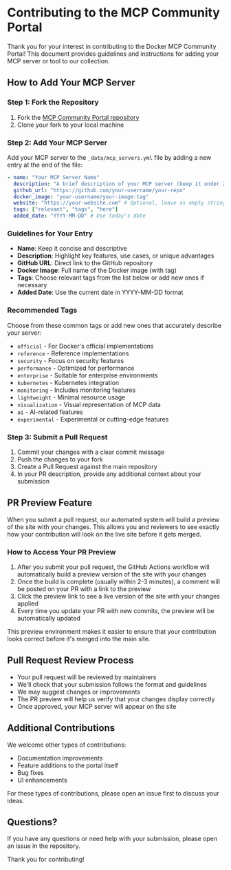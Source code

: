 # Contributing to the MCP Community Portal

Thank you for your interest in contributing to the Docker MCP Community Portal! This document provides guidelines and instructions for adding your MCP server or tool to our collection.

## How to Add Your MCP Server

### Step 1: Fork the Repository

1. Fork the [MCP Community Portal repository](https://github.com/collabnix/mcp-community-portal)
2. Clone your fork to your local machine

### Step 2: Add Your MCP Server

Add your MCP server to the `_data/mcp_servers.yml` file by adding a new entry at the end of the file:

```yaml
- name: "Your MCP Server Name"
  description: "A brief description of your MCP server (keep it under 250 characters)"
  github_url: "https://github.com/your-username/your-repo"
  docker_image: "your-username/your-image:tag"
  website: "https://your-website.com" # Optional, leave as empty string if none
  tags: ["relevant", "tags", "here"]
  added_date: "YYYY-MM-DD" # Use today's date
```

### Guidelines for Your Entry

- **Name**: Keep it concise and descriptive
- **Description**: Highlight key features, use cases, or unique advantages
- **GitHub URL**: Direct link to the GitHub repository
- **Docker Image**: Full name of the Docker image (with tag)
- **Tags**: Choose relevant tags from the list below or add new ones if necessary
- **Added Date**: Use the current date in YYYY-MM-DD format

### Recommended Tags

Choose from these common tags or add new ones that accurately describe your server:

- `official` - For Docker's official implementations
- `reference` - Reference implementations
- `security` - Focus on security features
- `performance` - Optimized for performance
- `enterprise` - Suitable for enterprise environments
- `kubernetes` - Kubernetes integration
- `monitoring` - Includes monitoring features
- `lightweight` - Minimal resource usage
- `visualization` - Visual representation of MCP data
- `ai` - AI-related features
- `experimental` - Experimental or cutting-edge features

### Step 3: Submit a Pull Request

1. Commit your changes with a clear commit message
2. Push the changes to your fork
3. Create a Pull Request against the main repository
4. In your PR description, provide any additional context about your submission

## PR Preview Feature

When you submit a pull request, our automated system will build a preview of the site with your changes. This allows you and reviewers to see exactly how your contribution will look on the live site before it gets merged.

### How to Access Your PR Preview

1. After you submit your pull request, the GitHub Actions workflow will automatically build a preview version of the site with your changes
2. Once the build is complete (usually within 2-3 minutes), a comment will be posted on your PR with a link to the preview
3. Click the preview link to see a live version of the site with your changes applied
4. Every time you update your PR with new commits, the preview will be automatically updated

This preview environment makes it easier to ensure that your contribution looks correct before it's merged into the main site.

## Pull Request Review Process

- Your pull request will be reviewed by maintainers
- We'll check that your submission follows the format and guidelines
- We may suggest changes or improvements
- The PR preview will help us verify that your changes display correctly
- Once approved, your MCP server will appear on the site

## Additional Contributions

We welcome other types of contributions:

- Documentation improvements
- Feature additions to the portal itself
- Bug fixes
- UI enhancements

For these types of contributions, please open an issue first to discuss your ideas.

## Questions?

If you have any questions or need help with your submission, please open an issue in the repository.

Thank you for contributing!